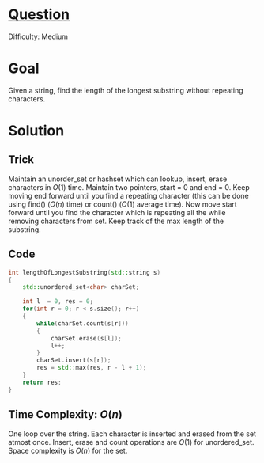 # [Question](https://leetcode.com/problems/longest-substring-without-repeating-characters/)
Difficulty: Medium
# Goal
Given a string, find the length of the longest substring without repeating characters.
# Solution
## Trick
Maintain an unorder_set or hashset which can lookup, insert, erase characters in $O(1)$ time. Maintain two pointers, start = 0 and end = 0. Keep moving end forward until you find a repeating character (this can be done using find() ($O(n)$ time) or count() ($O(1)$ average time). Now move start forward until you find the character which is repeating all the while removing characters from set. Keep track of the max length of the substring.
## Code
```cpp
int lengthOfLongestSubstring(std::string s) 
{
    std::unordered_set<char> charSet;

    int l  = 0, res = 0;
    for(int r = 0; r < s.size(); r++)
    {
        while(charSet.count(s[r]))
        {
            charSet.erase(s[l]);
            l++;
        }
        charSet.insert(s[r]);
        res = std::max(res, r - l + 1);
    }
    return res;
}
```
## Time Complexity: $O(n)$
One loop over the string. Each character is inserted and erased from the set atmost once. Insert, erase and count operations are $O(1)$ for unordered_set. Space complexity is $O(n)$ for the set.